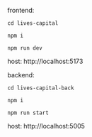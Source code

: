 frontend:


    cd lives-capital

    npm i
  
    npm run dev

  host: http://localhost:5173

backend: 

  
    cd lives-capital-back
    
    npm i
    
    npm run start

  host: http://localhost:5005
  
